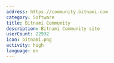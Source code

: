 ```yaml
---
address: https://community.bitnami.com
category: Software
title: Bitnami Community
description: Bitnami Community site
userCount: 22932
icon: bitnami.png
activity: high
language: en
---
```

